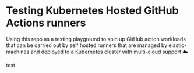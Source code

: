 # Testing Kubernetes Hosted GitHub Actions runners

Using this repo as a testing playground to spin up GitHub action workloads that can be carried out by self hosted runners that are managed by elastic-machines and deployed to a Kubernetes cluster with multi-cloud support ☁️

test
